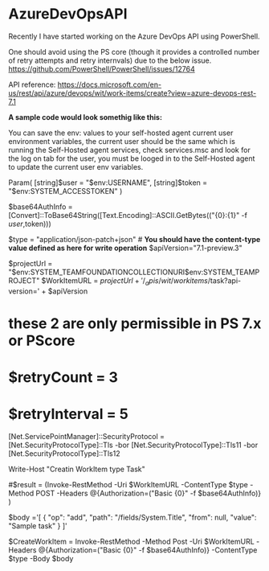 # AzureDevOpsAPI

Recently I have started working on the Azure DevOps API using PowerShell.

One should avoid using the PS core (though it provides a controlled number of retry attempts and retry internvals) due to the below issue.
https://github.com/PowerShell/PowerShell/issues/12764

API reference: https://docs.microsoft.com/en-us/rest/api/azure/devops/wit/work-items/create?view=azure-devops-rest-7.1

**A sample code would look somethig like this:**

You can save the env: values to your self-hosted agent current user environment variables, the current user should be the same which is running the Self-Hosted agent services, check services.msc and look for the log on tab for the user, you must be looged in to the Self-Hosted agent to update the current user env variables.

Param(
   [string]$user = "$env:USERNAME",
   [string]$token = "$env:SYSTEM_ACCESSTOKEN"
)


$base64AuthInfo = [Convert]::ToBase64String([Text.Encoding]::ASCII.GetBytes(("{0}:{1}" -f $user,$token)))


$type = "application/json-patch+json" # **You should have the content-type value defined as here for write operation**
$apiVersion="7.1-preview.3"

$projectUrl = "$env:SYSTEM_TEAMFOUNDATIONCOLLECTIONURI$env:SYSTEM_TEAMPROJECT"
$WorkItemURL = $projectUrl + '/_apis/wit/workitems/$task?api-version=' + $apiVersion

# these 2 are only permissible in PS 7.x or PScore
# $retryCount = 3
# $retryInterval = 5

[Net.ServicePointManager]::SecurityProtocol = [Net.SecurityProtocolType]::Tls -bor [Net.SecurityProtocolType]::Tls11 -bor [Net.SecurityProtocolType]::Tls12


Write-Host "Creatin WorkItem type Task" 

#$result = (Invoke-RestMethod -Uri $WorkItemURL -ContentType $type -Method POST -Headers @{Authorization=("Basic {0}" -f $base64AuthInfo)} )

$body ='[
    {
        "op": "add",
        "path": "/fields/System.Title",
        "from": null,
        "value": "Sample task"
    }
]'

$CreateWorkItem = Invoke-RestMethod -Method Post -Uri $WorkItemURL -Headers @{Authorization=("Basic {0}" -f $base64AuthInfo)} -ContentType $type -Body $body 
